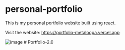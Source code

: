# personal-portfolio

This is my personal portfolio website built using react.

Visit the website: https://portfolio-metaloopa.vercel.app

![image](https://user-images.githubusercontent.com/70171925/170053429-e124179c-3773-4456-abc0-47b8c9235988.png)
#   P o r t f o l i o - 2 . 0  
 